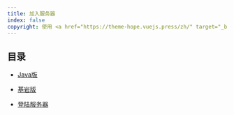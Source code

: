 ```yaml
---
title: 加入服务器
index: false
copyright: 使用 <a href="https://theme-hope.vuejs.press/zh/" target="_blank">VuePress Theme Hope</a> 主题 | Copyleft© 2023 Craft233  <a href="https://icp.gov.moe/?keyword=20232336" target="_blank">萌ICP备20232336号</a>
---
```


## 目录

- [Java版](Java.md)

- [基岩版](Bedrock.md)

- [登陆服务器](login.md)